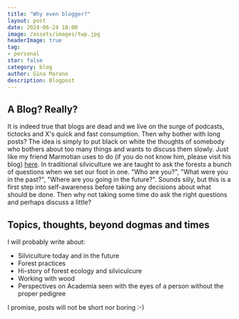 ```yaml
---
title: "Why even blogger?"
layout: post
date: 2024-06-24 18:00
image: /assets/images/twp.jpg
headerImage: true
tag:
- personal
star: false
category: blog
author: Gina Marano
description: Blogpost
---
```


## A Blog? Really?

It is indeed true that blogs are dead and we live on the surge of podcasts, tictocks and X's quick and fast consumption. Then why bother with long posts?
The idea is simply to put black on white the thoughts of somebody who bothers about too many things and wants to discuss them slowly. Just like my friend Marmotian uses to do (if you do not know him, please visit his blog) [here](https://marmotian.com/).
In traditional silviculture we are taught to ask the forests a bunch of questions when we set our foot in one. 
"Who are you?", "What were you in the past?", "Where are you going in the future?". Sounds silly, but this is a first step into self-awareness before taking any decisions about what should be done.
Then why not taking some time do ask the right questions and perhaps discuss a little?

## Topics, thoughts, beyond dogmas and times 

I will probably write about:

- Silviculture today and in the future
- Forest practices
- Hi-story of forest ecology and silviculcure
- Working with wood
- Perspectives on Academia seen with the eyes of a person without the proper pedigree


I promise, posts will not be short nor boring :-)


 
